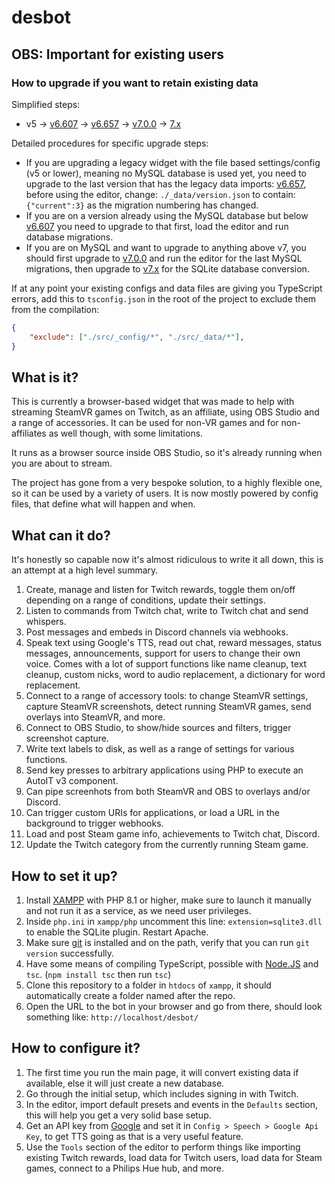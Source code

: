# desbot
## OBS: Important for existing users
### How to upgrade if you want to retain existing data
Simplified steps: 
* v5 -> [v6.607][v6db] -> [v6.657][v6migrate] -> [v7.0.0][v7] -> [7.x][v7lite] 

Detailed procedures for specific upgrade steps:
* If you are upgrading a legacy widget with the file based settings/config (v5 or lower), meaning no MySQL database is used yet, you need to upgrade to the last version that has the legacy data imports: [v6.657][v6migrate], before using the editor, change: `./_data/version.json` to contain: `{"current":3}` as the migration numbering has changed.
* If you are on a version already using the MySQL database but below [v6.607][v6db] you need to upgrade to that first, load the editor and run database migrations. 
* If you are on MySQL and want to upgrade to anything above v7, you should first upgrade to [v7.0.0][v7] and run the editor for the last MySQL migrations, then upgrade to [v7.x][v7lite] for the SQLite database conversion.

If at any point your existing configs and data files are giving you TypeScript errors, add this to `tsconfig.json` in the root of the project to exclude them from the compilation:
```json
{
    "exclude": ["./src/_config/*", "./src/_data/*"],
}
```

## What is it?
This is currently a browser-based widget that was made to help with streaming SteamVR games on Twitch, as an affiliate, using OBS Studio and a range of accessories. It can be used for non-VR games and for non-affiliates as well though, with some limitations. 

It runs as a browser source inside OBS Studio, so it's already running when you are about to stream.

The project has gone from a very bespoke solution, to a highly flexible one, so it can be used by a variety of users. It is now mostly powered by config files, that define what will happen and when.

## What can it do?
It's honestly so capable now it's almost ridiculous to write it all down, this is an attempt at a high level summary.

1. Create, manage and listen for Twitch rewards, toggle them on/off depending on a range of conditions, update their settings.
2. Listen to commands from Twitch chat, write to Twitch chat and send whispers.
3. Post messages and embeds in Discord channels via webhooks.
4. Speak text using Google's TTS, read out chat, reward messages, status messages, announcements, support for users to change their own voice. Comes with a lot of support functions like name cleanup, text cleanup, custom nicks, word to audio replacement, a dictionary for word replacement.
5. Connect to a range of accessory tools: to change SteamVR settings, capture SteamVR screenshots, detect running SteamVR games, send overlays into SteamVR, and more.
6. Connect to OBS Studio, to show/hide sources and filters, trigger screenshot capture.
7. Write text labels to disk, as well as a range of settings for various functions.
8. Send key presses to arbitrary applications using PHP to execute an AutoIT v3 component.
9. Can pipe screenhots from both SteamVR and OBS to overlays and/or Discord.
10. Can trigger custom URIs for applications, or load a URL in the background to trigger webhooks.
11. Load and post Steam game info, achievements to Twitch chat, Discord.
12. Update the Twitch category from the currently running Steam game.

## How to set it up?
1. Install [XAMPP][xampp] with PHP 8.1 or higher, make sure to launch it manually and not run it as a service, as we need user privileges.
2. Inside `php.ini` in `xampp/php` uncomment this line: `extension=sqlite3.dll` to enable the SQLite plugin. Restart Apache.
3. Make sure [git][git] is installed and on the path, verify that you can run `git version` successfully.
4. Have some means of compiling TypeScript, possible with [Node.JS][nodejs] and `tsc`. (`npm install tsc` then run `tsc`)
5. Clone this repository to a folder in `htdocs` of `xampp`, it should automatically create a folder named after the repo.
6. Open the URL to the bot in your browser and go from there, should look something like: `http://localhost/desbot/`

## How to configure it?
1. The first time you run the main page, it will convert existing data if available, else it will just create a new database.
2. Go through the initial setup, which includes signing in with Twitch.
3. In the editor, import default presets and events in the `Defaults` section, this will help you get a very solid base setup.
4. Get an API key from [Google][googletts] and set it in `Config > Speech > Google Api Key`, to get TTS going as that is a very useful feature.
5. Use the `Tools`  section of the editor to perform things like importing existing Twitch rewards, load data for Twitch users, load data for Steam games, connect to a Philips Hue hub, and more.

[v6db]: https://github.com/BOLL7708/desbot/releases/tag/v6.607
[v6migrate]: https://github.com/BOLL7708/desbot/releases/tag/v6.657
[v7]: https://github.com/BOLL7708/desbot/releases/tag/v7.0.0
[v7lite]: https://github.com/BOLL7708/desbot/releases

[xampp]: https://www.apachefriends.org/download.html
[git]: https://git-scm.com/downloads
[nodejs]: https://nodejs.org/en/download/
[googletts]: https://cloud.google.com/text-to-speech/docs/before-you-begin